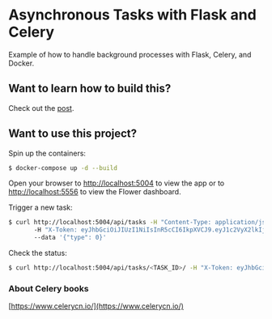 # Asynchronous Tasks with Flask and Celery

Example of how to handle background processes with Flask, Celery, and Docker.

## Want to learn how to build this?

Check out the [post](https://testdriven.io/blog/flask-and-celery/).

## Want to use this project?

Spin up the containers:

```sh
$ docker-compose up -d --build
```

Open your browser to [http://localhost:5004](http://localhost:5004) to view the app or to [http://localhost:5556](http://localhost:5556) to view the Flower dashboard.

Trigger a new task:

```sh
$ curl http://localhost:5004/api/tasks -H "Content-Type: application/json" 
       -H "X-Token: eyJhbGciOiJIUzI1NiIsInR5cCI6IkpXVCJ9.eyJ1c2VyX2lkIjoxLCJleHAiOjE2ODI0NzkxMzh9.v678otVqcDZG-I6I38ijH5_RpC3X_wgfIWWvxih2naw"
       --data '{"type": 0}'
```

Check the status:

```sh
$ curl http://localhost:5004/api/tasks/<TASK_ID>/ -H "X-Token: eyJhbGciOiJIUzI1NiIsInR5cCI6IkpXVCJ9.eyJ1c2VyX2lkIjoxLCJleHAiOjE2ODI0NzkxMzh9.v678otVqcDZG-I6I38ijH5_RpC3X_wgfIWWvxih2naw"
```

### About Celery books
[https://www.celerycn.io/](https://www.celerycn.io/)